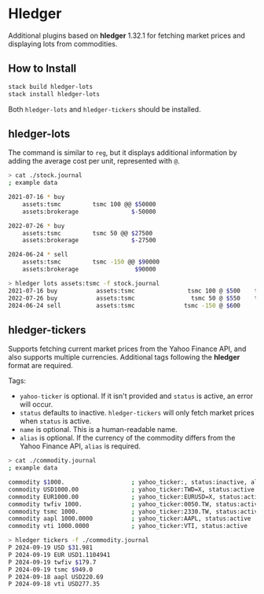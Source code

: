 # Hledger
Additional plugins based on **hledger** 1.32.1 for fetching market prices and displaying lots from commodities.

## How to Install
```bash
stack build hledger-lots
stack install hledger-lots
```
Both `hledger-lots` and `hledger-tickers` should be installed.

## hledger-lots
The command is similar to `reg`, but it displays additional information by adding the average cost per unit, represented with `@`.

```bash
> cat ./stock.journal
; example data

2021-07-16 * buy
    assets:tsmc         tsmc 100 @@ $50000
    assets:brokerage               $-50000

2022-07-26 * buy
    assets:tsmc         tsmc 50 @@ $27500
    assets:brokerage               $-27500

2024-06-24 * sell
    assets:tsmc         tsmc -150 @@ $90000
    assets:brokerage                $90000
```

```bash
> hledger lots assets:tsmc -f stock.journal
2021-07-16 buy           assets:tsmc               tsmc 100 @ $500    tsmc 100 @@ $50000 @ $500
2022-07-26 buy           assets:tsmc                tsmc 50 @ $550    tsmc 150 @@ $77500 @ $517
2024-06-24 sell          assets:tsmc              tsmc -150 @ $600            tsmc 0 @@ $-12500
```

## hledger-tickers
Supports fetching current market prices from the Yahoo Finance API, and also supports multiple currencies. Additional tags following the **hledger** format are required.

Tags:
- `yahoo-ticker` is optional. If it isn't provided and `status` is active, an error will occur.
- `status` defaults to inactive. `hledger-tickers` will only fetch market prices when `status` is active.
- `name` is optional. This is a human-readable name.
- `alias` is optional. If the currency of the commodity differs from the Yahoo Finance API, `alias` is required.

```bash
> cat ./commodity.journal
; example data

commodity $1000.                   ; yahoo_ticker:, status:inactive, alias:TWD
commodity USD1000.00               ; yahoo_ticker:TWD=X, status:active
commodity EUR1000.00               ; yahoo_ticker:EURUSD=X, status:active
commodity twfiv 1000.              ; yahoo_ticker:0050.TW, status:active, name:台灣50
commodity tsmc 1000.               ; yahoo_ticker:2330.TW, status:active, name:台積電
commodity aapl 1000.0000           ; yahoo_ticker:AAPL, status:active
commodity vti 1000.0000            ; yahoo_ticker:VTI, status:active
```

```bash
> hledger tickers -f ./commodity.journal
P 2024-09-19 USD $31.981
P 2024-09-19 EUR USD1.1104941
P 2024-09-19 twfiv $179.7
P 2024-09-19 tsmc $949.0
P 2024-09-18 aapl USD220.69
P 2024-09-18 vti USD277.35
```
